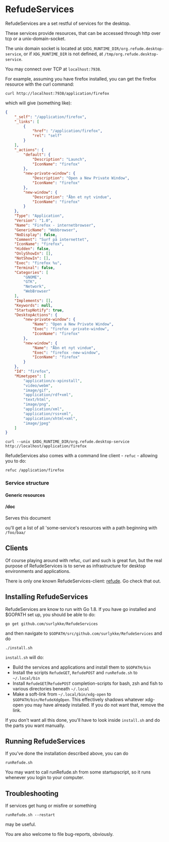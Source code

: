 # RefudeServices

RefudeServices are a set restful of services for the desktop. 

These services provide resources, that can be accessed through http over tcp or 
a unix-domain-socket. 

The unix domain socket is located at 
```$XDG_RUNTIME_DIR/org.refude.desktop-service```, or if ```XDG_RUNTIME_DIR``` 
is not defined, at ```/tmp/org.refude.desktop-service```. 

You may connect over TCP at ```localhost:7938```.

For example, assuming you have firefox installed, you can get the firefox 
resource with the curl command:

```
curl http://localhost:7938/application/firefox
```
which will give (something like):

```json
{
    "_self": "/application/firefox",
    "_links": [
        {
            "href": "/application/firefox",
            "rel": "self"
        }
    ],
    "_actions": {
        "default": {
            "Description": "Launch",
            "IconName": "firefox"
        },
        "new-private-window": {
            "Description": "Open a New Private Window",
            "IconName": "firefox"
        },
        "new-window": {
            "Description": "Åbn et nyt vindue",
            "IconName": "firefox"
        }
    },
    "Type": "Application",
    "Version": "1.0",
    "Name": "Firefox - internetbrowser",
    "GenericName": "Webbrowser",
    "NoDisplay": false,
    "Comment": "Surf på internettet",
    "IconName": "firefox",
    "Hidden": false,
    "OnlyShowIn": [],
    "NotShowIn": [],
    "Exec": "firefox %u",
    "Terminal": false,
    "Categories": [
        "GNOME",
        "GTK",
        "Network",
        "WebBrowser"
    ],
    "Implements": [],
    "Keywords": null,
    "StartupNotify": true,
    "DesktopActions": {
        "new-private-window": {
            "Name": "Open a New Private Window",
            "Exec": "firefox -private-window",
            "IconName": "firefox"
        },
        "new-window": {
            "Name": "Åbn et nyt vindue",
            "Exec": "firefox -new-window",
            "IconName": "firefox"
        }
    },
    "Id": "firefox",
    "Mimetypes": [
        "application/x-xpinstall",
        "video/webm",
        "image/gif",
        "application/rdf+xml",
        "text/html",
        "image/png",
        "application/xml",
        "application/rss+xml",
        "application/xhtml+xml",
        "image/jpeg"
    ]
}

```


```
curl --unix $XDG_RUNTIME_DIR/org.refude.desktop-service http://localhost/application/firefox
```

RefudeServices also comes with a command line client - ```refuc``` - allowing 
you to do:

```
refuc /application/firefox
```

### Service structure

#### Generic resources


#### /doc

Serves this document

ou'll get a list of all 'some-service's resources with a path beginning with `/foo/baa/`


## Clients

Of course playing around with refuc, curl and such is great fun, but the real purpose of RefudeServices is to 
serve as infrastructure for desktop environments and applications.

There is only one known RefudeServices-client: [refude](https://github.com/surlykke/refude). Go check that out.

## Installing RefudeServices

RefudeServices are know to run with Go 1.8. If you have go installed and $GOPATH set up, you should be able to do:

```
go get github.com/surlykke/RefudeServices
```

and then navigate to `$GOPATH/src/github.com/surlykke/RefudeServices` and do 

```
./install.sh
```

`install.sh` will do:

* Build the services and applications and install them to `$GOPATH/bin`
* Install the scripts `RefudeGET`, `RefudePOST` and `runRefude.sh` to 
  `~/.local/bin`
* Install `RefudeGET`/`RefudePOST` completion-scripts for bash, zsh and fish to 
  various directories beneath `~/.local`
* Make a soft-link from `~/.local/bin/xdg-open` to `$GOPATH/bin/RefudeXdgOpen`. 
  This effectively shadows whatever  xdg-open you may have already installed. 
  If you do not want that, remove the link.
 
If you don't want all this done, you'll have to look inside `install.sh` and do the parts you want manually.

## Running RefudeServices

If you've done the installation described above, you can do

```
runRefude.sh
```

You may want to call runRefude.sh from some startupscript, so it runs whenever you login to your computer.


## Troubleshooting

If services get hung or misfire or something

```
runRefude.sh --restart
```

may be useful. 

You are also welcome to file bug-reports, obviously.


